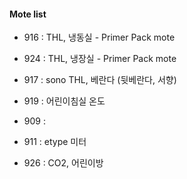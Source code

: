 #### Mote list
 
 - 916 : THL, 냉동실 - Primer Pack mote
 - 924 : THL, 냉장실 - Primer Pack mote
 
 - 917 : sono THL, 베란다 (뒷베란다, 서향)
 - 919 : 어린이침실 온도
 - 909 : 
 
 - 911 : etype 미터
 
 - 926 : CO2, 어린이방
  
